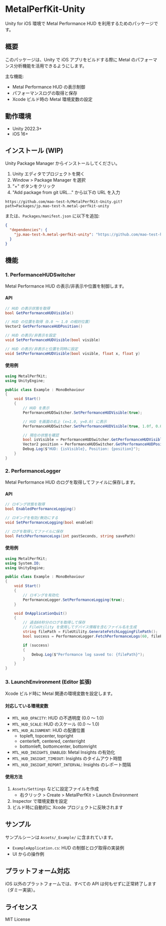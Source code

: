 # MetalPerfKit-Unity

Unity for iOS 環境で Metal Performance HUD を利用するためのパッケージです。

## 概要

このパッケージは、Unity で iOS アプリをビルドする際に Metal のパフォーマンス分析機能を活用できるようにします。

主な機能:
- Metal Performance HUD の表示制御
- パフォーマンスログの取得と保存
- Xcode ビルド時の Metal 環境変数の設定

## 動作環境

- Unity 2022.3+
- iOS 16+

## インストール (WIP)

Unity Package Manager からインストールしてください。

1. Unity エディタでプロジェクトを開く
2. Window > Package Manager を選択
3. "+" ボタンをクリック
4. "Add package from git URL..." から以下の URL を入力

```
https://github.com/mao-test-h/MetalPerfKit-Unity.git?path=Packages/jp.mao-test-h.metal-perfkit-unity
```

または、`Packages/manifest.json` に以下を追加:

```json
{
  "dependencies": {
    "jp.mao-test-h.metal-perfkit-unity": "https://github.com/mao-test-h/MetalPerfKit-Unity.git?path=Packages/jp.mao-test-h.metal-perfkit-unity",
  }
}
```

## 機能

### 1. PerformanceHUDSwitcher

Metal Performance HUD の表示/非表示や位置を制御します。

#### API

```csharp
// HUD の表示状態を取得
bool GetPerformanceHUDVisible()

// HUD の位置を取得（0.0 ～ 1.0 の相対位置）
Vector2 GetPerformanceHUDPosition()

// HUD の表示/非表示を設定
void SetPerformanceHUDVisible(bool visible)

// HUD の表示/非表示と位置を同時に設定
void SetPerformanceHUDVisible(bool visible, float x, float y)
```

#### 使用例

```csharp
using MetalPerfKit;
using UnityEngine;

public class Example : MonoBehaviour
{
    void Start()
    {
        // HUD を表示
        PerformanceHUDSwitcher.SetPerformanceHUDVisible(true);

        // HUD を画面の右上 (x=1.0, y=0.0) に表示
        PerformanceHUDSwitcher.SetPerformanceHUDVisible(true, 1.0f, 0.0f);

        // 現在の状態を確認
        bool isVisible = PerformanceHUDSwitcher.GetPerformanceHUDVisible();
        Vector2 position = PerformanceHUDSwitcher.GetPerformanceHUDPosition();
        Debug.Log($"HUD: {isVisible}, Position: {position}");
    }
}
```

### 2. PerformanceLogger

Metal Performance HUD のログを取得してファイルに保存します。

#### API

```csharp
// ロギング状態を取得
bool EnabledPerformanceLogging()

// ロギングを有効/無効にする
void SetPerformanceLogging(bool enabled)

// ログを取得してファイルに保存
bool FetchPerformanceLogs(int pastSeconds, string savePath)
```

#### 使用例

```csharp
using MetalPerfKit;
using System.IO;
using UnityEngine;

public class Example : MonoBehaviour
{
    void Start()
    {
        // ロギングを有効化
        PerformanceLogger.SetPerformanceLogging(true);
    }

    void OnApplicationQuit()
    {
        // 過去60秒分のログを取得して保存
        // FileUtility を使用してデバイス情報を含むファイル名を生成
        string filePath = FileUtility.GenerateFetchLoggingFilePath();
        bool success = PerformanceLogger.FetchPerformanceLogs(60, filePath);

        if (success)
        {
            Debug.Log($"Performance log saved to: {filePath}");
        }
    }
}
```

### 3. LaunchEnvironment (Editor 拡張)

Xcode ビルド時に Metal 関連の環境変数を設定します。

#### 対応している環境変数

- `MTL_HUD_OPACITY`: HUD の不透明度 (0.0 ～ 1.0)
- `MTL_HUD_SCALE`: HUD のスケール (0.0 ～ 1.0)
- `MTL_HUD_ALIGNMENT`: HUD の配置位置
  - topleft, topcenter, topright
  - centerleft, centered, centerright
  - bottomleft, bottomcenter, bottomright
- `MTL_HUD_INSIGHTS_ENABLED`: Metal Insights の有効化
- `MTL_HUD_INSIGHT_TIMEOUT`: Insights のタイムアウト時間
- `MTL_HUD_INSIGHT_REPORT_INTERVAL`: Insights のレポート間隔

#### 使用方法

1. `Assets/Settings` などに設定ファイルを作成
   - 右クリック > Create > MetalPerfKit > Launch Environment
2. Inspector で環境変数を設定
3. ビルド時に自動的に Xcode プロジェクトに反映されます

## サンプル

サンプルシーンは `Assets/_Example/` に含まれています。

- `ExampleApplication.cs`: HUD の制御とログ取得の実装例
- UI からの操作例

## プラットフォーム対応

iOS 以外のプラットフォームでは、すべての API は何もせずに正常終了します（ダミー実装）。

## ライセンス

MIT License

